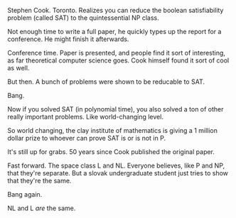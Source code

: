 Stephen Cook. Toronto. Realizes you can reduce the boolean satisfiability problem (called SAT) to the quintessential NP class. 

Not enough time to write a full paper, he quickly types up the report for a conference. He might finish it afterwards. 

Conference time. Paper is presented, and people find it sort of interesting, as far theoretical computer science goes. Cook himself found it sort of cool as well. 

But then. A bunch of problems were shown to be reducable to SAT. 

Bang.

Now if you solved SAT (in polynomial time), you also solved a ton of other really important problems. Like world-changing level.

So world changing, the clay institute of mathematics is giving a 1 million dollar prize to whoever can prove SAT is or is not in P. 

It's still up for grabs. 50 years since Cook published the original paper. 

Fast forward. The space class L and NL. Everyone believes, like P and NP, that they're separate. But a slovak undergraduate student just tries to show that they're the same. 

Bang again.

NL and L *are* the same. 
